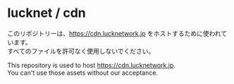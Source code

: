 # lucknet / cdn

このリポジトリーは、https://cdn.lucknetwork.jp をホストするために使われています。  
すべてのファイルを許可なく使用しないでください。

This repository is used to host https://cdn.lucknetwork.jp.  
You can't use those assets without our acceptance.